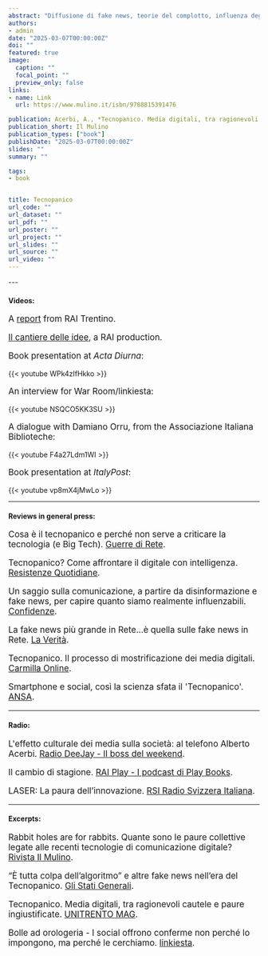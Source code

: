 ```yaml
---
abstract: "Diffusione di fake news, teorie del complotto, influenza degli algoritmi sulle nostre scelte e sui nostri comportamenti, impatto dei social media sulla salute mentale dei ragazzi e molto altro. Quante sono le paure collettive legate alle recenti tecnologie di comunicazione digitale? Del resto, la storia ci insegna che ogni innovazione - dalla stampa ai social media - ha spesso suscitato paure che si sono poi rivelate eccessive. Questo libro smonta alcuni miti contemporanei, mostrando come possiamo affrontare con intelligenza e consapevolezza le sfide dell'era digitale. Una guida indispensabile per orientarsi tra preoccupazioni giustificate e allarmismi infondati, e affrontare in modo critico e consapevole l'era digitale."
authors:
- admin
date: "2025-03-07T00:00:00Z"
doi: ""
featured: true
image:
  caption: ""
  focal_point: ""
  preview_only: false
links:
- name: Link
  url: https://www.mulino.it/isbn/9788815391476

publication: Acerbi, A., *Tecnopanico. Media digitali, tra ragionevoli cautele e paure ingiustificate*, Il Mulino
publication_short: Il Mulino
publication_types: ["book"]
publishDate: "2025-03-07T00:00:00Z"
slides: ""
summary: ""

tags:
- book


title: Tecnopanico
url_code: ""
url_dataset: ""
url_pdf: ""
url_poster: ""
url_project: ""
url_slides: ""
url_source: ""
url_video: ""
---
```


<script id="altmetric-embed-js" type="text/javascript"
src='https://d1bxh8uas1mnw7.cloudfront.net/assets/embed.js'></script>

<div data-badge-details="right" data-badge-type="donut" data-isbn="8815391476" data-hide-no-mentions="true" class="altmetric-embed"></div>
---

<h4>Videos:</h4>

<p style="font-size:17px">A <a href="https://www.rainews.it/tgr/trento/video/2025/04/tecnopanico-acerbi-smartphone-fake-news-media-social-2bec8e78-ce9a-4ad8-8038-24814688a66d.html">report</a> from RAI Trentino.</p>

<p style="font-size:17px"><a href="http://www.rai.tv/dl/RaiTV/programmi/media/ContentItem-61628d64-0e47-47be-ae09-13e373e6626e.html">Il cantiere delle idee</a>, a RAI production.</p>

<p style="font-size:17px">Book presentation at <em>Acta Diurna</em>:</p>

{{< youtube WPk4zIfHkko >}}

<p style="font-size:17px">An interview for War Room/linkiesta:</p>

{{< youtube NSQCO5KK3SU >}}

<p style="font-size:17px">A dialogue with Damiano Orru, from the Associazione Italiana Biblioteche:</p>

{{< youtube F4a27Ldm1WI >}}

<p style="font-size:17px">Book presentation at <em>ItalyPost</em>:</p>

{{< youtube vp8mX4jMwLo >}}

---

<h4>Reviews in general press:</h4>

 <p style="font-size:17px">Cosa è il tecnopanico e perché non serve a criticare la tecnologia (e Big Tech). <a href="https://www.guerredirete.it/cosa-e-il-tecnopanico/">Guerre di Rete</a>.</p>

<p style="font-size:17px">Tecnopanico? Come affrontare il digitale con intelligenza. <a href="https://www.resistenzequotidiane.it/tecnopanico-come-affrontare-il-digitale-con-intelligenza/
">Resistenze Quotidiane</a>.</p>

<p style="font-size:17px">Un saggio sulla comunicazione, a partire da disinformazione e fake news, per capire quanto siamo realmente influenzabili. <a href="https://www.confidenze.com/leggi-con-noi/tecnopanico-di-alberto-acerbi/
">Confidenze</a>.</p>

<p style="font-size:17px">La fake news più grande in Rete...è quella sulle fake news in Rete. <a href="https://www.laverita.info/la-fake-news-piu-grande-in-rete-e-quella-sulle-fake-news-in-rete-2671351886.html
">La Verità</a>.</p>

<p style="font-size:17px">Tecnopanico. Il processo di mostrificazione dei media digitali. <a href="https://www.carmillaonline.com/2025/04/19/tecnopanico-il-processo-di-mostrificazione-dei-media-digitali/
">Carmilla Online</a>.</p>

 <p style="font-size:17px">Smartphone e social, così la scienza sfata il 'Tecnopanico'. <a href="https://www.ansa.it/canale_scienza/notizie/libri/2025/04/28/smartphone-e-social-cosi-la-scienza-sfata-il-tecnopanico_f9f669d2-b761-47e1-9c88-3257a2088cd9.html">ANSA</a>.</p>

 ---

<h4>Radio:</h4>

 <p style="font-size:17px">L'effetto culturale dei media sulla società: al telefono Alberto Acerbi. <a href="https://www.deejay.it/programmi/il-boss-del-weekend/highlights/leffetto-culturale-dei-media-sulla-societa-al-telefono-alberto-acerbi/">Radio DeeJay - Il boss del weekend</a>.</p>

 <p style="font-size:17px">Il cambio di stagione. <a href="https://www.raiplaysound.it/audio/2025/04/I-podcast-di-Play-books-Ep139-Il-cambio-di-stagione-462e1977-1484-44e5-96c7-d8dbb70896de.html">RAI Play - I podcast di Play Books</a>.</p>

 <p style="font-size:17px">LASER: La paura dell’innovazione. <a href="https://www.rsi.ch/rete-due/programmi/cultura/laser/La-paura-dell’innovazione--2848877.html">RSI Radio Svizzera Italiana</a>.</p>

 ---

<h4>Excerpts:</h4>

 <p style="font-size:17px">Rabbit holes are for rabbits. Quante sono le paure collettive legate alle recenti tecnologie di comunicazione digitale? <a href="https://www.rivistailmulino.it/a/rabbit-holes-are-for-rabbits">Rivista Il Mulino</a>.</p>

 <p style="font-size:17px">“È tutta colpa dell’algoritmo” e altre fake news nell’era del Tecnopanico. <a href="https://www.glistatigenerali.com/tecnologia-e-media/internet/e-tutta-colpa-dellalgoritmo-e-altre-fake-news-nellera-del-tecnopanico">Gli Stati Generali</a>.</p> 

 <p style="font-size:17px">Tecnopanico. Media digitali, tra ragionevoli cautele e paure ingiustificate. <a href="https://mag.unitn.it/in-libreria/121331/tecnopanico-media-digitali-tra-ragionevoli-cautele-e-paure-ingiustificate?">UNITRENTO MAG</a>.</p> 

 <p style="font-size:17px">Bolle ad orologeria - I social offrono conferme non perché lo impongono, ma perché le cerchiamo. <a href="https://www.linkiesta.it/2025/06/tecnopanico-eco-chambers-polarizzazione-social">linkiesta</a>.</p> 
